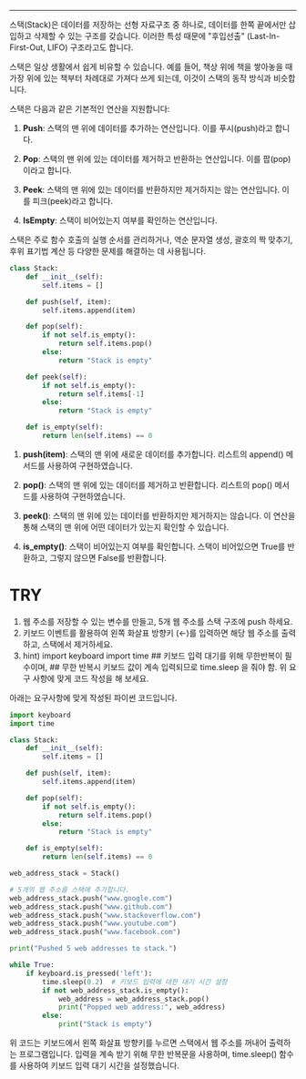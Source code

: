 
---
스택(Stack)은 데이터를 저장하는 선형 자료구조 중 하나로, 데이터를 한쪽 끝에서만 삽입하고 삭제할 수 있는 구조를 갖습니다. 이러한 특성 때문에 "후입선출" (Last-In-First-Out, LIFO) 구조라고도 합니다. 

스택은 일상 생활에서 쉽게 비유할 수 있습니다. 예를 들어, 책상 위에 책을 쌓아놓을 때 가장 위에 있는 책부터 차례대로 가져다 쓰게 되는데, 이것이 스택의 동작 방식과 비슷합니다.

스택은 다음과 같은 기본적인 연산을 지원합니다:

1. **Push**: 스택의 맨 위에 데이터를 추가하는 연산입니다. 이를 푸시(push)라고 합니다.

2. **Pop**: 스택의 맨 위에 있는 데이터를 제거하고 반환하는 연산입니다. 이를 팝(pop)이라고 합니다.

3. **Peek**: 스택의 맨 위에 있는 데이터를 반환하지만 제거하지는 않는 연산입니다. 이를 피크(peek)라고 합니다.

4. **IsEmpty**: 스택이 비어있는지 여부를 확인하는 연산입니다.

스택은 주로 함수 호출의 실행 순서를 관리하거나, 역순 문자열 생성, 괄호의 짝 맞추기, 후위 표기법 계산 등 다양한 문제를 해결하는 데 사용됩니다.

```python
class Stack:
    def __init__(self):
        self.items = []

    def push(self, item):
        self.items.append(item)

    def pop(self):
        if not self.is_empty():
            return self.items.pop()
        else:
            return "Stack is empty"

    def peek(self):
        if not self.is_empty():
            return self.items[-1]
        else:
            return "Stack is empty"

    def is_empty(self):
        return len(self.items) == 0
```

1. **push(item)**: 스택의 맨 위에 새로운 데이터를 추가합니다. 리스트의 append() 메서드를 사용하여 구현하였습니다.

2. **pop()**: 스택의 맨 위에 있는 데이터를 제거하고 반환합니다. 리스트의 pop() 메서드를 사용하여 구현하였습니다.

3. **peek()**: 스택의 맨 위에 있는 데이터를 반환하지만 제거하지는 않습니다. 이 연산을 통해 스택의 맨 위에 어떤 데이터가 있는지 확인할 수 있습니다.

4. **is_empty()**: 스택이 비어있는지 여부를 확인합니다. 스택이 비어있으면 True를 반환하고, 그렇지 않으면 False를 반환합니다.


# TRY
1) 웹 주소를 저장할 수 있는 변수를 만들고, 5개 웹 주소를 스택 구조에 push 하세요.
2) 키보드 이벤트를 활용하여 왼쪽 화살표 방향키 (←)를 입력하면 해당 웹 주소를 출력하고, 스택에서 제거하세요. 
3) hint) import keyboard import time ## 키보드 입력 대기를 위해 무한반복이 필수이며, ## 무한 반복시 키보드 값이 계속 입력되므로 time.sleep 을 줘야 함. 위 요구 사항에 맞게 코드 작성을 해 보세요.


아래는 요구사항에 맞게 작성된 파이썬 코드입니다.

```python
import keyboard
import time

class Stack:
    def __init__(self):
        self.items = []

    def push(self, item):
        self.items.append(item)

    def pop(self):
        if not self.is_empty():
            return self.items.pop()
        else:
            return "Stack is empty"

    def is_empty(self):
        return len(self.items) == 0

web_address_stack = Stack()

# 5개의 웹 주소를 스택에 추가합니다.
web_address_stack.push("www.google.com")
web_address_stack.push("www.github.com")
web_address_stack.push("www.stackoverflow.com")
web_address_stack.push("www.youtube.com")
web_address_stack.push("www.facebook.com")

print("Pushed 5 web addresses to stack.")

while True:
    if keyboard.is_pressed('left'):
        time.sleep(0.2)  # 키보드 입력에 대한 대기 시간 설정
        if not web_address_stack.is_empty():
            web_address = web_address_stack.pop()
            print("Popped web address:", web_address)
        else:
            print("Stack is empty")
``` 

위 코드는 키보드에서 왼쪽 화살표 방향키를 누르면 스택에서 웹 주소를 꺼내어 출력하는 프로그램입니다. 입력을 계속 받기 위해 무한 반복문을 사용하며, time.sleep() 함수를 사용하여 키보드 입력 대기 시간을 설정했습니다.